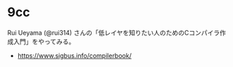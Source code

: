# 9cc

Rui Ueyama (@rui314) さんの「低レイヤを知りたい人のためのCコンパイラ作成入門」をやってみる。
* https://www.sigbus.info/compilerbook/
